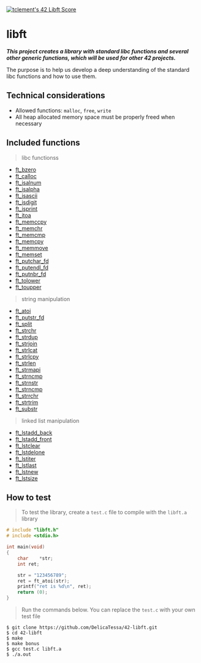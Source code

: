 [![tclement's 42 Libft Score](https://badge42.vercel.app/api/v2/cl59lbrtc003009jqom2qgm4z/project/1898916)](https://github.com/JaeSeoKim/badge42)

# libft
***This project creates a library with standard libc functions and several other generic functions, which will be used for other 42 projects.***

The purpose is to help us develop a deep understanding of the standard libc functions and how to use them. 

## Technical considerations

- Allowed functions: ```malloc```, ```free```, ```write```
- All heap allocated memory space must be properly freed when necessary

## Included functions

> libc functionss
* [ft_bzero](https://github.com/DelicaTessa/42-libft/blob/master/ft_bzero.c)
* [ft_calloc](https://github.com/DelicaTessa/42-libft/blob/master/ft_calloc.c)
* [ft_isalnum](https://github.com/DelicaTessa/42-libft/blob/master/ft_isalnum.c)
* [ft_isalpha](https://github.com/DelicaTessa/42-libft/blob/master/ft_isalpha.c)
* [ft_isascii](https://github.com/DelicaTessa/42-libft/blob/master/ft_isascii.c)
* [ft_isdigit](https://github.com/DelicaTessa/42-libft/blob/master/ft_isdigit.c)
* [ft_isprint](https://github.com/DelicaTessa/42-libft/blob/master/ft_isprint.c)
* [ft_itoa](https://github.com/DelicaTessa/42-libft/blob/master/ft_itoa.c)
* [ft_memccpy](https://github.com/DelicaTessa/42-libft/blob/master/ft_memccpy.c)
* [ft_memchr](https://github.com/DelicaTessa/42-libft/blob/master/ft_memchr.c)
* [ft_memcmp](https://github.com/DelicaTessa/42-libft/blob/master/ft_memcmp.c)
* [ft_memcpy](https://github.com/DelicaTessa/42-libft/blob/master/ft_memcpy.c)
* [ft_memmove](https://github.com/DelicaTessa/42-libft/blob/master/ft_memmove.c)
* [ft_memset](https://github.com/DelicaTessa/42-libft/blob/master/ft_memset.c)
* [ft_putchar_fd](https://github.com/DelicaTessa/42-libft/blob/master/ft_putchar_fd.c)
* [ft_putendl_fd](https://github.com/DelicaTessa/42-libft/blob/master/ft_putendl_fd.c)
* [ft_putnbr_fd](https://github.com/DelicaTessa/42-libft/blob/master/ft_putnbr_fd.c)
* [ft_tolower](https://github.com/DelicaTessa/42-libft/blob/master/ft_tolower.c)
* [ft_toupper](https://github.com/DelicaTessa/42-libft/blob/master/ft_substr.c)

> string manipulation
* [ft_atoi](https://github.com/DelicaTessa/42-libft/blob/master/ft_atoi.c)
* [ft_putstr_fd](https://github.com/DelicaTessa/42-libft/blob/master/ft_putstr_fd.c)
* [ft_split](https://github.com/DelicaTessa/42-libft/blob/master/ft_split.c)
* [ft_strchr](https://github.com/DelicaTessa/42-libft/blob/master/ft_strchr.c)
* [ft_strdup](https://github.com/DelicaTessa/42-libft/blob/master/ft_strdup.c)
* [ft_strjoin](https://github.com/DelicaTessa/42-libft/blob/master/ft_strjoin.c)
* [ft_strlcat](https://github.com/DelicaTessa/42-libft/blob/master/ft_strlcat.c)
* [ft_strlcpy](https://github.com/DelicaTessa/42-libft/blob/master/ft_strlcpy.c)
* [ft_strlen](https://github.com/DelicaTessa/42-libft/blob/master/ft_strlen.c)
* [ft_strmapi](https://github.com/DelicaTessa/42-libft/blob/master/ft_strmapi.c)
* [ft_strncmp](https://github.com/DelicaTessa/42-libft/blob/master/ft_strncmp.c)
* [ft_strnstr](https://github.com/DelicaTessa/42-libft/blob/master/ft_strnstr.c)
* [ft_strncmp](https://github.com/DelicaTessa/42-libft/blob/master/ft_strncmp.c)
* [ft_strrchr](https://github.com/DelicaTessa/42-libft/blob/master/ft_strrchr.c)
* [ft_strtrim](https://github.com/DelicaTessa/42-libft/blob/master/ft_strtrim.c)
* [ft_substr](https://github.com/DelicaTessa/42-libft/blob/master/ft_substr.c)

> linked list manipulation
* [ft_lstadd_back](https://github.com/DelicaTessa/42-libft/blob/master/ft_lstadd_back_bonus.c)
* [ft_lstadd_front](https://github.com/DelicaTessa/42-libft/blob/master/ft_lstadd_front_bonus.c)
* [ft_lstclear](https://github.com/DelicaTessa/42-libft/blob/master/ft_lstclear_bonus.c)
* [ft_lstdelone](https://github.com/DelicaTessa/42-libft/blob/master/ft_lstdelone_bonus.c)
* [ft_lstiter](https://github.com/DelicaTessa/42-libft/blob/master/ft_lstiter_bonus.c)
* [ft_lstlast](https://github.com/DelicaTessa/42-libft/blob/master/ft_lstlast_bonus.c)
* [ft_lstnew](https://github.com/DelicaTessa/42-libft/blob/master/ft_lstnew_bonus.c)
* [ft_lstsize](https://github.com/DelicaTessa/42-libft/blob/master/ft_lstsize_bonus.c)

## How to test

> To test the library, create a ```test.c``` file to compile with the ```libft.a``` library

``` C
# include "libft.h"
# include <stdio.h>

int	main(void)
{
	char	*str;
	int	ret;

	str = "123456789";
	ret = ft_atoi(str);
	printf("ret is %d\n", ret);
	return (0);
}
```

> Run the commands below. You can replace the ```test.c``` with your own test file

``` shell
$ git clone https://github.com/DelicaTessa/42-libft.git
$ cd 42-libft
$ make
$ make bonus
$ gcc test.c libft.a
$ ./a.out
```

